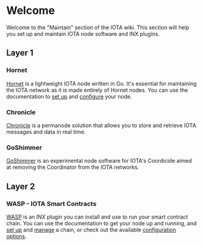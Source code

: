 # Welcome

Welcome to the "Maintain" section of the IOTA wiki. This section will help you set up and maintain IOTA node software
and INX plugins.

## Layer 1

### Hornet

[Hornet](/hornet/welcome) is a lightweight IOTA node written in Go. It's essential for maintaining the
IOTA network as it is made entirely of Hornet nodes. You can use the documentation to
[set up](/hornet/how_tos/using_docker) and
[configure](/hornet/how_tos/post_installation) your node.

### Chronicle

[Chronicle](/chronicle/welcome) is a permanode solution that allows you to store and retrieve IOTA
messages and data in real time.

### GoShimmer

[GoShimmer](/goshimmer/welcome) is an experimental node software for IOTA's Coordicide aimed at
removing the Coordinator from the IOTA networks.

## Layer 2

### WASP - IOTA Smart Contracts

[WASP](/wasp/running-a-node) is an INX plugin you can install and use to run your smart contract chain.
You can use the documentation to get your node up and running, and [set up](/wasp/setting-up-a-chain) and
[manage](/wasp/chain-management) a chain, or check out the available
[configuration options](/wasp/configuration).
